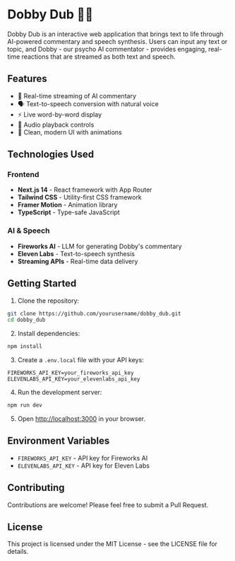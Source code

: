 # Dobby Dub 🧙‍♂️

Dobby Dub is an interactive web application that brings text to life through AI-powered commentary and speech synthesis. Users can input any text or topic, and Dobby - our psycho AI commentator - provides engaging, real-time reactions that are streamed as both text and speech.

## Features

- 🔄 Real-time streaming of AI commentary
- 🗣️ Text-to-speech conversion with natural voice
- ⚡ Live word-by-word display
- 🎵 Audio playback controls
- 🎨 Clean, modern UI with animations

## Technologies Used

### Frontend
- **Next.js 14** - React framework with App Router
- **Tailwind CSS** - Utility-first CSS framework
- **Framer Motion** - Animation library
- **TypeScript** - Type-safe JavaScript

### AI & Speech
- **Fireworks AI** - LLM for generating Dobby's commentary
- **Eleven Labs** - Text-to-speech synthesis
- **Streaming APIs** - Real-time data delivery

## Getting Started

1. Clone the repository:
```bash
git clone https://github.com/yourusername/dobby_dub.git
cd dobby_dub
```

2. Install dependencies:
```bash
npm install
```

3. Create a `.env.local` file with your API keys:
```env
FIREWORKS_API_KEY=your_fireworks_api_key
ELEVENLABS_API_KEY=your_elevenlabs_api_key
```

4. Run the development server:
```bash
npm run dev
```

5. Open [http://localhost:3000](http://localhost:3000) in your browser.

## Environment Variables

- `FIREWORKS_API_KEY` - API key for Fireworks AI
- `ELEVENLABS_API_KEY` - API key for Eleven Labs

## Contributing

Contributions are welcome! Please feel free to submit a Pull Request.

## License

This project is licensed under the MIT License - see the LICENSE file for details.
